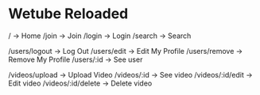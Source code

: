 # Wetube Reloaded

<!-- rootRouter -->

/ -> Home
/join -> Join
/login -> Login
/search -> Search

<!-- userRouter -->
/users/logout -> Log Out
/users/edit -> Edit My Profile
/users/remove -> Remove My Profile
/users/:id -> See user

<!-- videoRouter -->
/videos/upload -> Upload Video
/videos/:id -> See video
/videos/:id/edit -> Edit video
/videos/:id/delete -> Delete video

